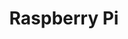 ---
layout: device
title: Raspberry Pi

boardname: Raspberry Pi Model B/B+
releaseversion: v0.6
imagefile: syncloud-raspberrypi-v0.6.img
boardpicture: board-raspberrypi-modelb.jpg
boardsite: http://www.raspberrypi.org
storagetype: external USB
base-image-name: Raspbian
base-image-url: http://www.raspberrypi.org/downloads
schema-picrute: schema-raspberrypi-logo.png
---
